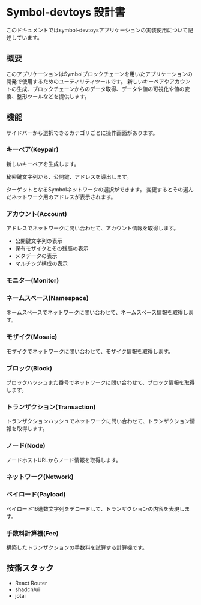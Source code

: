 # Symbol-devtoys 設計書

このドキュメントではsymbol-devtoysアプリケーションの実装使用について記述しています。

## 概要

このアプリケーションはSymbolブロックチェーンを用いたアプリケーションの開発で使用するためのユーティリティツールです。
新しいキーペアやアカウントの生成、ブロックチェーンからのデータ取得、データや値の可視化や値の変換、整形ツールなどを提供します。

## 機能

サイドバーから選択できるカテゴリごとに操作画面があります。

### キーペア(Keypair)

新しいキーペアを生成します。

秘密鍵文字列から、公開鍵、アドレスを導出します。

ターゲットとなるSymbolネットワークの選択ができます。
変更するとその選んだネットワーク用のアドレスが表示されます。


### アカウント(Account)

アドレスでネットワークに問い合わせて、アカウント情報を取得します。

- 公開鍵文字列の表示
- 保有モザイクとその残高の表示
- メタデータの表示
- マルチシグ構成の表示


### モニター(Monitor)



### ネームスペース(Namespace)

ネームスペースでネットワークに問い合わせて、ネームスペース情報を取得します。


### モザイク(Mosaic)

モザイクでネットワークに問い合わせて、モザイク情報を取得します。


### ブロック(Block)

ブロックハッシュまた番号でネットワークに問い合わせて、ブロック情報を取得します。



### トランザクション(Transaction)

トランザクションハッシュでネットワークに問い合わせて、トランザクション情報を取得します。



### ノード(Node)

ノードホストURLからノード情報を取得します。


### ネットワーク(Network)




### ペイロード(Payload)

ペイロード16進数文字列をデコードして、トランザクションの内容を表現します。


### 手数料計算機(Fee)

構築したトランザクションの手数料を試算する計算機です。


## 技術スタック

- React Router
- shadcn/ui
- jotai


